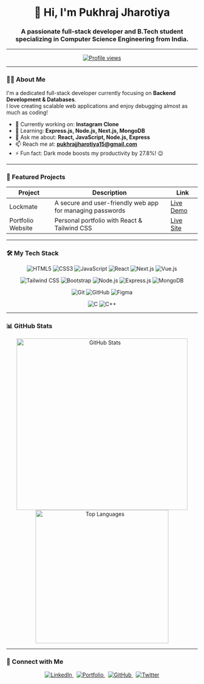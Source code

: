 <h1 align="center">👋 Hi, I'm <b>Pukhraj Jharotiya</b></h1>
<h3 align="center">A passionate full-stack developer and B.Tech student specializing in Computer Science Engineering from India.</h3>

---

<p align="center">
  <a href="https://github.com/Student-Pukhraj">
    <img src="https://komarev.com/ghpvc/?username=Student-Pukhraj&label=Profile%20views&color=0e75b6&style=flat" alt="Profile views" />
  </a>
</p>

---

### 👨‍💻 About Me
I'm a dedicated full-stack developer currently focusing on **Backend Development & Databases**.  
I love creating scalable web applications and enjoy debugging almost as much as coding!  

- 🔭 Currently working on: **Instagram Clone**  
- 🌱 Learning: **Express.js, Node.js, Next.js, MongoDB**  
- 💬 Ask me about: **React, JavaScript, Node.js, Express**  
- 📫 Reach me at: **pukhrajjharotiya15@gmail.com**  
- ⚡ Fun fact: Dark mode boosts my productivity by 27.8%! 😉

---

### 🚀 Featured Projects

| Project            | Description                          | Link                                                         |
|--------------------|----------------------------------|--------------------------------------------------------------|
| Lockmate | A secure and user-friendly web app for managing passwords | [Live Demo](https://cwp-lockmate.vercel.app/) |
| Portfolio Website | Personal portfolio with React & Tailwind CSS | [Live Site](https://cwp-pukhrajportfolio.netlify.app/)        |

---

### 🛠️ My Tech Stack

<p align="center">
  <img alt="HTML5" src="https://img.shields.io/badge/HTML5-E34F26?style=for-the-badge&logo=html5" />
  <img alt="CSS3" src="https://img.shields.io/badge/CSS3-1572B6?style=for-the-badge&logo=css3" />
  <img alt="JavaScript" src="https://img.shields.io/badge/JavaScript-F7DF1E?style=for-the-badge&logo=javascript" />
  <img alt="React" src="https://img.shields.io/badge/React-20232A?style=for-the-badge&logo=react" />
  <img alt="Next.js" src="https://img.shields.io/badge/Next.js-000000?style=for-the-badge&logo=nextdotjs" />
  <img alt="Vue.js" src="https://img.shields.io/badge/Vue.js-35495E?style=for-the-badge&logo=vuedotjs" />
</p>

<p align="center">
  <img alt="Tailwind CSS" src="https://img.shields.io/badge/Tailwind_CSS-38B2AC?style=for-the-badge&logo=tailwind-css" />
  <img alt="Bootstrap" src="https://img.shields.io/badge/Bootstrap-563D7C?style=for-the-badge&logo=bootstrap" />
  <img alt="Node.js" src="https://img.shields.io/badge/Node.js-339933?style=for-the-badge&logo=nodedotjs" />
  <img alt="Express.js" src="https://img.shields.io/badge/Express.js-000000?style=for-the-badge&logo=express" />
  <img alt="MongoDB" src="https://img.shields.io/badge/MongoDB-4EA94B?style=for-the-badge&logo=mongodb" />
</p>

<p align="center">
  <img alt="Git" src="https://img.shields.io/badge/Git-F05032?style=for-the-badge&logo=git" />
  <img alt="GitHub" src="https://img.shields.io/badge/GitHub-181717?style=for-the-badge&logo=github" />
  <img alt="Figma" src="https://img.shields.io/badge/Figma-F24E1E?style=for-the-badge&logo=figma" />
</p>

<p align="center">
  <img alt="C" src="https://img.shields.io/badge/C-00599C?style=for-the-badge&logo=c" />
  <img alt="C++" src="https://img.shields.io/badge/C++-00599C?style=for-the-badge&logo=cplusplus" />
</p>

---

### 📊 GitHub Stats

<p align="center">
  <img src="https://github-readme-stats.vercel.app/api?username=Student-Pukhraj&show_icons=true&locale=en&theme=radical" alt="GitHub Stats" width="450" />
  <img src="https://github-readme-stats.vercel.app/api/top-langs/?username=Student-Pukhraj&layout=compact&theme=radical" alt="Top Languages" width="350" />
</p>

---

### 🔗 Connect with Me

<p align="center">
  <a href="https://www.linkedin.com/in/pukhraj-jharotiya-b44287287/" target="_blank" rel="noopener noreferrer">
    <img src="https://img.shields.io/badge/LinkedIn-0A66C2?style=for-the-badge&logo=linkedin&logoColor=white" alt="LinkedIn" />
  </a>
  &nbsp;
  <a href="https://cwp-pukhrajportfolio.netlify.app" target="_blank" rel="noopener noreferrer">
    <img src="https://img.shields.io/badge/Portfolio-000000?style=for-the-badge&logo=googlechrome&logoColor=white" alt="Portfolio" />
  </a>
  &nbsp;
  <a href="https://github.com/Student-Pukhraj" target="_blank" rel="noopener noreferrer">
    <img src="https://img.shields.io/badge/GitHub-181717?style=for-the-badge&logo=github&logoColor=white" alt="GitHub" />
  </a>
  &nbsp;
  <a href="https://twitter.com/pukhraj_jharotiya" target="_blank" rel="noopener noreferrer">
    <img src="https://img.shields.io/badge/Twitter-1DA1F2?style=for-the-badge&logo=twitter&logoColor=white" alt="Twitter" />
  </a>
</p>
